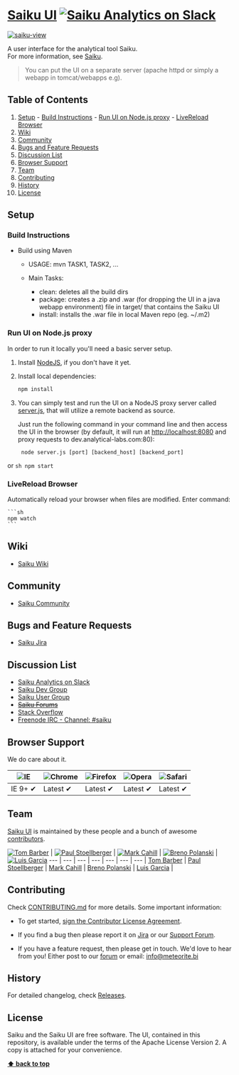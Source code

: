 # [Saiku UI](http://www.meteorite.bi) [![Saiku Analytics on Slack](http://chat.meteorite.bi/badge.svg)](http://chat.meteorite.bi/)

[![saiku-view](http://www.meteorite.bi/images/chart1.jpg)](http://demo.saikuanalytics.com)

A user interface for the analytical tool Saiku. <br />
For more information, see [Saiku](http://www.meteorite.bi).

> You can put the UI on a separate server (apache httpd or simply a webapp in tomcat/webapps e.g).

## Table of Contents
  1. [Setup](#setup)
  	- [Build Instructions](#build-instructions)
  	- [Run UI on Node.js proxy](#run-ui-on-nodejs-proxy)
  	- [LiveReload Browser](#livereload-browser)
  3. [Wiki](#wiki)
  4. [Community](#community)
  5. [Bugs and Feature Requests](#bugs-and-feature-requests)
  6. [Discussion List](#discussion-list)
  7. [Browser Support](#browser-support)
  8. [Team](#team)
  9. [Contributing](#contributing)
  10. [History](#history)
  11. [License](#license)

## Setup

### Build Instructions

* Build using Maven

	- USAGE: mvn TASK1, TASK2, ...
	
	- Main Tasks:
	
		+ clean: deletes all the build dirs
		+ package: creates a .zip and .war (for dropping the UI in a java webapp environment) file in target/ that contains the Saiku UI
		+ install: installs the .war file in local Maven repo (eg. ~/.m2)

### Run UI on Node.js proxy

In order to run it locally you'll need a basic server setup.

1. Install [NodeJS](http://nodejs.org/download/), if you don't have it yet.
2. Install local dependencies:

	```sh
	npm install
	```
3. You can simply test and run the UI on a NodeJS proxy server called [server.js](https://github.com/OSBI/saiku-ui/blob/master/server.js), that will utilize a remote backend as source.

	Just run the following command in your command line and then access the UI in
	the browser (by default, it will run at [http://localhost:8080](http://localhost:8080) and proxy requests to dev.analytical-labs.com:80):

		node server.js [port] [backend_host] [backend_port]
or
	```sh
	npm start
	```
	
### LiveReload Browser

Automatically reload your browser when files are modified. Enter command:

	```sh
	npm watch
	```

## Wiki

* [Saiku Wiki](http://wiki.meteorite.bi/display/SAIK/Saiku)

## Community

* [Saiku Community](http://community.meteorite.bi/)

## Bugs and Feature Requests

* [Saiku Jira](http://jira.meteorite.bi/)

## Discussion List

* [Saiku Analytics on Slack](http://chat.meteorite.bi/)
* [Saiku Dev Group](https://groups.google.com/a/saiku.meteorite.bi/forum/#!forum/dev)
* [Saiku User Group](https://groups.google.com/a/saiku.meteorite.bi/forum/#!forum/user)
* [<strike>Saiku Forums</strike>](http://forums.meteorite.bi/)
* [Stack Overflow](http://stackoverflow.com/questions/tagged/saiku)
* [Freenode IRC - Channel: #saiku](http://irc.lc/freenode/%23saiku/t4nk@)

## Browser Support

We do care about it.

![IE](https://raw.github.com/alrra/browser-logos/master/internet-explorer/internet-explorer_48x48.png) | ![Chrome](https://raw.github.com/alrra/browser-logos/master/chrome/chrome_48x48.png) | ![Firefox](https://raw.github.com/alrra/browser-logos/master/firefox/firefox_48x48.png) | ![Opera](https://raw.github.com/alrra/browser-logos/master/opera/opera_48x48.png) | ![Safari](https://raw.github.com/alrra/browser-logos/master/safari/safari_48x48.png)
--- | --- | --- | --- | --- |
IE 9+ ✔ | Latest ✔ | Latest ✔ | Latest ✔ | Latest ✔ |

## Team

[Saiku UI](http://www.meteorite.bi) is maintained by these people and a bunch of awesome [contributors](https://github.com/OSBI/saiku-ui/graphs/contributors).

[![Tom Barber](https://avatars0.githubusercontent.com/u/103544?v=2&s=70)](https://github.com/buggtb) | [![Paul Stoellberger](https://avatars3.githubusercontent.com/u/454645?v=2&s=70)](https://github.com/pstoellberger) | [![Mark Cahill](https://avatars3.githubusercontent.com/u/200365?v=2&s=70)](https://github.com/thinkjson) | [![Breno Polanski](https://avatars1.githubusercontent.com/u/1894191?v=2&s=70)](https://github.com/brenopolanski) | [![Luis Garcia](https://avatars2.githubusercontent.com/u/2557898?v=2&s=70)](https://github.com/PeterFalken) 
--- | --- | --- | --- | --- | --- | --- |
[Tom Barber](https://github.com/buggtb) | [Paul Stoellberger](https://github.com/pstoellberger) | [Mark Cahill](https://github.com/thinkjson) | [Breno Polanski](https://github.com/brenopolanski) | [Luis Garcia](https://github.com/PeterFalken) |

## Contributing

Check [CONTRIBUTING.md](https://github.com/OSBI/saiku-ui/blob/master/CONTRIBUTING.md#contributing) for more details. Some important information:

* To get started, [sign the Contributor License Agreement](https://www.clahub.com/agreements/OSBI/saiku-ui).

* If you find a bug then please report it on [Jira](http://jira.meteorite.bi/secure/Dashboard.jspa) or our [Support Forum](http://forums.meteorite.bi/).

* If you have a feature request, then please get in touch. We'd love to hear from you! Either post to our [forum](http://forums.meteorite.bi/t/saiku-3-and-beyond/9) or email: [info@meteorite.bi](mailto:info@meteorite.bi)

## History

For detailed changelog, check [Releases](https://github.com/OSBI/saiku-ui/releases).

## License

Saiku and the Saiku UI are free software. The UI, contained in this repository,
is available under the terms of the Apache License Version 2. A copy is attached for your convenience.

**[⬆ back to top](#table-of-contents)**
